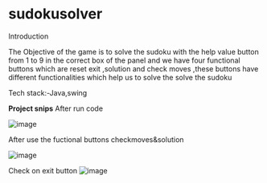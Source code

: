 # sudokusolver

Introduction 

The Objective of the game is to solve the sudoku with the help value button from 1 to 9 in the correct box of the panel and we have four functional buttons which are reset exit ,solution  and check moves ,these buttons have different functionalities which help us to solve the solve the sudoku

Tech stack:-Java,swing

**Project snips**
After run code

![image](https://github.com/raabin10/sudokusolver/assets/112077212/4e4658bf-b917-46de-b44f-822518d8e772)


After use the fuctional buttons checkmoves&solution

![image](https://github.com/raabin10/sudokusolver/assets/112077212/a79fc87d-0ef6-4709-89be-53a3be447f45)


Check on exit button
![image](https://github.com/raabin10/sudokusolver/assets/112077212/9c50a948-b322-4e49-8da5-fdaacafc87fd)






